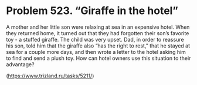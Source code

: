 # Problem 523. “Giraffe in the hotel”

A mother and her little son were relaxing at sea in an expensive hotel. When they returned home, it turned out that they had forgotten their son’s favorite toy - a stuffed giraffe. The child was very upset. Dad, in order to reassure his son, told him that the giraffe also “has the right to rest,” that he stayed at sea for a couple more days, and then wrote a letter to the hotel asking him to find and send a plush toy. How can hotel owners use this situation to their advantage?

(https://www.trizland.ru/tasks/5211/)